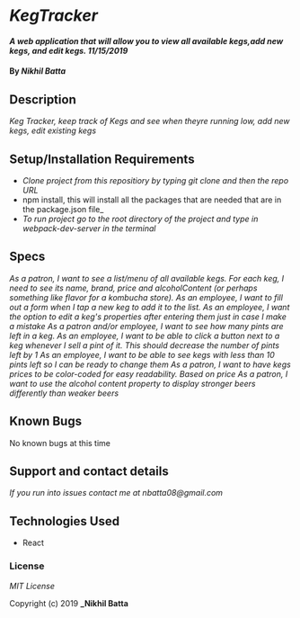 # _KegTracker_

#### _A web application that will allow you to view all available kegs,add new kegs, and edit kegs. 11/15/2019_

#### By _**Nikhil Batta**_

## Description

_Keg Tracker, keep track of Kegs and see when theyre running low, add new kegs, edit existing kegs_

## Setup/Installation Requirements

* _Clone project from this repositiory by typing git clone and then the repo URL_
* npm install, this will install all the packages that are needed that are in the package.json file_
* _To run project go to the root directory of the project and type in webpack-dev-server in the terminal_

## Specs
_As a patron, I want to see a list/menu of all available kegs. For each keg, I need to see its name, brand, price and alcoholContent (or perhaps something like flavor for a kombucha store)._
_As an employee, I want to fill out a form when I tap a new keg to add it to the list._
_As an employee, I want the option to edit a keg's properties after entering them just in case I make a mistake_
_As a patron and/or employee, I want to see how many pints are left in a keg._
_As an employee, I want to be able to click a button next to a keg whenever I sell a pint of it. This should decrease the number of pints left by 1_
_As an employee, I want to be able to see kegs with less than 10 pints left so I can be ready to change them_
_As a patron, I want to have kegs prices to be color-coded for easy readability. Based on price_
_As a patron, I want to use the alcohol content property to display stronger beers differently than weaker beers_

## Known Bugs

No known bugs at this time

## Support and contact details

_If you run into issues contact me at nbatta08@gmail.com_

## Technologies Used

* React

### License

*MIT License*

Copyright (c) 2019 **_Nikhil Batta**
